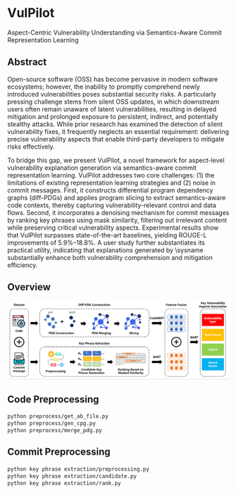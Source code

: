 # VulPilot
Aspect-Centric Vulnerability Understanding via Semantics-Aware Commit Representation Learning
## Abstract
Open-source software (OSS) has become pervasive in modern software ecosystems; however, the inability to promptly comprehend newly introduced vulnerabilities poses substantial security risks. A particularly pressing challenge stems from silent OSS updates, in which downstream users often remain unaware of latent vulnerabilities, resulting in delayed mitigation and prolonged exposure to persistent, indirect, and potentially stealthy attacks. While prior research has examined the detection of silent vulnerability fixes, it frequently neglects an essential requirement: delivering precise vulnerability aspects that enable third-party developers to mitigate risks effectively.

To bridge this gap, we present VulPilot, a novel framework for aspect-level vulnerability explanation generation via semantics-aware commit representation learning. VulPilot addresses two core challenges: (1) the limitations of existing representation learning strategies and (2) noise in commit messages. First, it constructs differential program dependency graphs (diff-PDGs) and applies program slicing to extract semantics-aware code contexts, thereby capturing vulnerability-relevant control and data flows. Second, it incorporates a denoising mechanism for commit messages by ranking key phrases using mask similarity, filtering out irrelevant content while preserving critical vulnerability aspects. Experimental results show that VulPilot surpasses state-of-the-art baselines, yielding ROUGE-L improvements of 5.9\%–18.8\%. A user study further substantiates its practical utility, indicating that explanations generated by \sysname substantially enhance both vulnerability comprehension and mitigation efficiency.
## Overview
![图片描述](images/overview.png)
## Code Preprocessing
```
python preprocess/get_ab_file.py
python preprocess/gen_cpg.py
python preprocess/merge_pdg.py
```
## Commit Preprocessing
```
python key phrase extraction/preprocessing.py
python key phrase extraction/candidate.py
python key phrase extraction/rank.py
```
